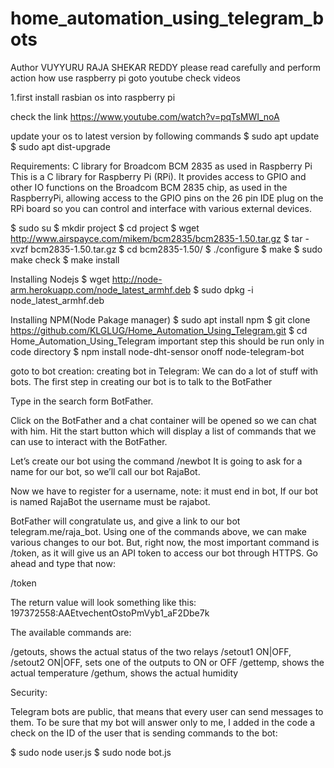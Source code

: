 # home_automation_using_telegram_bots
Author VUYYURU RAJA SHEKAR REDDY 
please read carefully and perform action
how use raspberry pi goto youtube check videos

1.first install rasbian os into raspberry pi



check the link https://www.youtube.com/watch?v=pqTsMWI_noA




update your os to latest version by following commands
$ sudo apt update  
$ sudo apt dist-upgrade

Requirements:
C library for Broadcom BCM 2835 as used in Raspberry Pi
This is a C library for Raspberry Pi (RPi). It provides access to GPIO and other IO functions on the Broadcom BCM 2835 chip, as used in the RaspberryPi, allowing access to the GPIO pins on the 26 pin IDE plug on the RPi board so you can control and interface with various external devices.

$ sudo su
$ mkdir project 
$ cd project
$ wget http://www.airspayce.com/mikem/bcm2835/bcm2835-1.50.tar.gz
$ tar -xvzf bcm2835-1.50.tar.gz
$ cd bcm2835-1.50/
$ ./configure
$  make
$  sudo make check
$ make install

 


Installing Nodejs 
$ wget http://node-arm.herokuapp.com/node_latest_armhf.deb 
$ sudo dpkg -i node_latest_armhf.deb

Installing NPM(Node Pakage manager)
$ sudo apt install npm
$ git clone https://github.com/KLGLUG/Home_Automation_Using_Telegram.git
$ cd Home_Automation_Using_Telegram
important step this should be run only in code directory
$ npm install node-dht-sensor onoff node-telegram-bot


goto to bot creation:
creating bot in Telegram:
  We can do a lot of stuff with bots. The first step in creating our bot is to talk to the BotFather

  Type in the search form BotFather.
  
  Click on the BotFather and a chat container will be opened so we can chat with him. 
  Hit the start button which will display a list of commands that we can use to interact with the BotFather.
 
 Let’s create our bot using the command 
 /newbot 
 It is going to ask for a name for our bot, so we’ll call our bot RajaBot.
 
 Now we have to register for a username, note: it must end in bot, If our bot is named RajaBot the username must be rajabot.
 
  
 BotFather will congratulate us, and give a link to our bot telegram.me/raja_bot.
 Using one of the commands above, we can make various changes to our bot. 
 But, right now, the most important command is /token, as it will give us an API token to access our bot through HTTPS. Go ahead and type that now:
 
 
 /token
 
 
 
 
 
 The return value will look something like this: 197372558:AAEtvechentOstoPmVyb1_aF2Dbe7k





The available commands are:

 /getouts, shows the actual status of the two relays
 /setout1 ON|OFF, /setout2 ON|OFF, sets one of the outputs to ON or OFF
 /gettemp, shows the actual temperature
 /gethum, shows the actual humidity

Security:

Telegram bots are public, that means that every user can send messages to them.
 To be sure that my bot will answer only to me,
 I added in the code a check on the ID of the user that is sending commands to the bot:
 

 $ sudo node user.js
 $ sudo node bot.js
  
  



